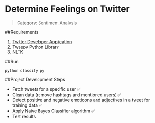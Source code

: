 # Determine Feelings on Twitter

> Category: Sentiment Analysis

##Requirements

1. [Twitter Developer Application](https://apps.twitter.com/app/new)
2. [Tweepy Python Library](http://www.tweepy.org/)
3. [NLTK](http://www.nltk.org/)

##Run

`python classify.py`

##Project Development Steps

* Fetch tweets for a specific user :white_check_mark:
* Clean data (remove hashtags and mentioned users) :white_check_mark:
* Detect positive and negative emoticons and adjectives in a tweet for training data :white_check_mark:
* Apply Naive Bayes Classifier algorithm :white_check_mark:
* Test results
